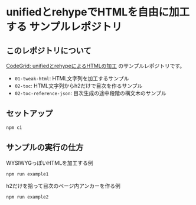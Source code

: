 # unifiedとrehypeでHTMLを自由に加工する サンプルレポジトリ

## このレポジトリについて

[CodeGrid: unifiedとrehypeによるHTMLの加工](https://www.codegrid.net/series/2022-rehype) のサンプルレポジトリです。

- `01-tweak-html`: HTML文字列を加工するサンプル
- `02-toc`: HTML文字列からh2だけで目次を作るサンプル
- `02-toc-reference-json`: 目次生成の途中段階の構文木のサンプル


## セットアップ

```bash
npm ci
```

## サンプルの実行の仕方

WYSIWYGっぽいHTMLを加工する例

```bash
npm run example1
```

h2だけを拾って目次のページ内アンカーを作る例

```bash
npm run example2
```